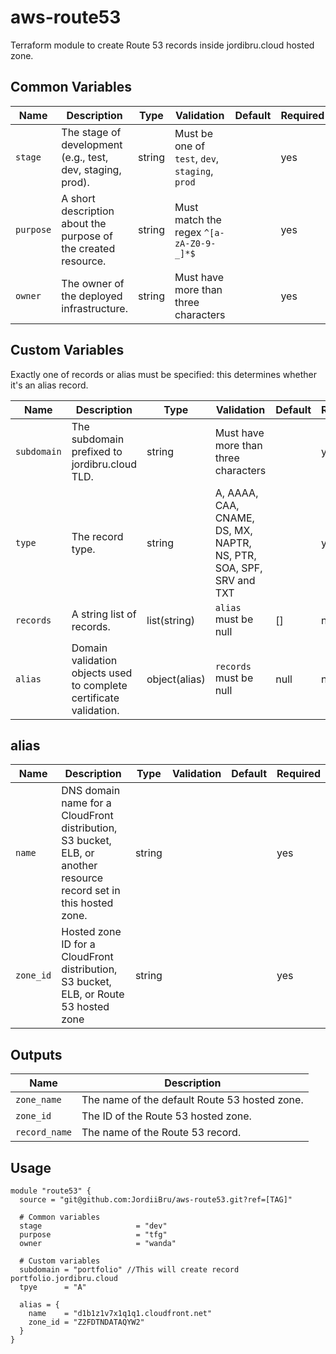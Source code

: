 # aws-route53

Terraform module to create Route 53 records inside jordibru.cloud hosted zone.

## Common Variables

| Name      | Description                                                    | Type   | Validation                                      | Default | Required |
|-----------|----------------------------------------------------------------|--------|-------------------------------------------------|---------|----------|
| `stage`   | The stage of development (e.g., test, dev, staging, prod).     | string | Must be one of `test`, `dev`, `staging`, `prod` |         | yes      |
| `purpose` | A short description about the purpose of the created resource. | string | Must match the regex `^[a-zA-Z0-9-_]*$`         |         | yes      |
| `owner`   | The owner of the deployed infrastructure.                      | string | Must have more than three characters            |         | yes      |

## Custom Variables

Exactly one of records or alias must be specified: this determines whether it's an alias record.

| Name        | Description                                                        | Type          | Validation                                                         | Default | Required |
|-------------|--------------------------------------------------------------------|---------------|--------------------------------------------------------------------|---------|----------|
| `subdomain` | The subdomain prefixed to jordibru.cloud TLD.                      | string        | Must have more than three characters                               |         | yes      |
| `type`      | The record type.                                                   | string        | A, AAAA, CAA, CNAME, DS, MX, NAPTR, NS, PTR, SOA, SPF, SRV and TXT |         | yes      |
| `records`   | A string list of records.                                          | list(string)  | `alias` must be null                                               | []      | no       |
| `alias`     | Domain validation objects used to complete certificate validation. | object(alias) | `records` must be null                                             | null    | no       |

## alias

| Name      | Description                                                                                                        | Type   | Validation | Default | Required |
|-----------|--------------------------------------------------------------------------------------------------------------------|--------|------------|---------|----------|
| `name`    | DNS domain name for a CloudFront distribution, S3 bucket, ELB, or another resource record set in this hosted zone. | string |            |         | yes      |
| `zone_id` | Hosted zone ID for a CloudFront distribution, S3 bucket, ELB, or Route 53 hosted zone                              | string |            |         | yes      |

## Outputs

| Name          | Description                                   |
|---------------|-----------------------------------------------|
| `zone_name`   | The name of the default Route 53 hosted zone. |
| `zone_id`     | The ID of the Route 53 hosted zone.           |
| `record_name` | The name of the Route 53 record.              |

## Usage

```hcl
module "route53" {
  source = "git@github.com:JordiiBru/aws-route53.git?ref=[TAG]"

  # Common variables
  stage                     = "dev"
  purpose                   = "tfg"
  owner                     = "wanda"
  
  # Custom variables
  subdomain = "portfolio" //This will create record portfolio.jordibru.cloud
  tpye      = "A"

  alias = {
    name    = "d1b1z1v7x1q1q1.cloudfront.net"
    zone_id = "Z2FDTNDATAQYW2"
  }
}
```